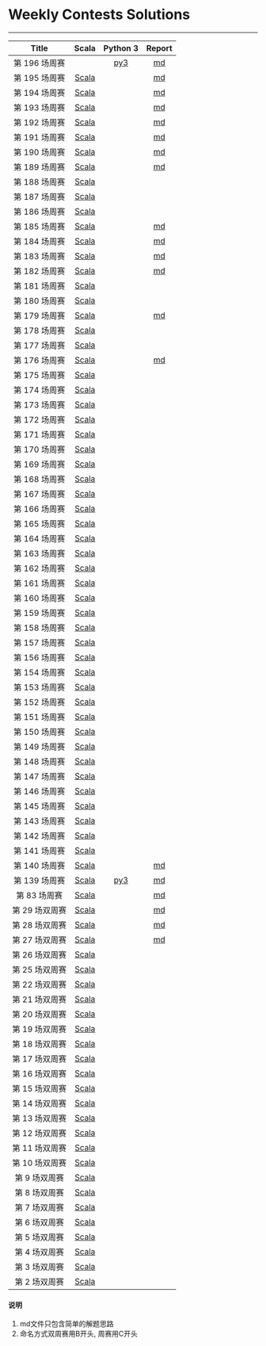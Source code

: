 #  Weekly Contests Solutions 
-------------------------------
|  Title | Scala | Python 3 |Report| 
| :-----: | :--------: | :--------: | :----------: |
|第 196 场周赛| |[py3](src_python3/C190_199/C196.py)|[md](contest_report/C190_199/C196.md)|
|第 195 场周赛|[Scala](src/C190_199/C195.scala)| |[md](contest_report/C190_199/C195.md)|
|第 194 场周赛|[Scala](src/C190_199/C194.scala)| |[md](contest_report/C190_199/C194.md)|
|第 193 场周赛|[Scala](src/C190_199/C193.scala)| |[md](contest_report/C190_199/C193.md)|
|第 192 场周赛|[Scala](src/C190_199/C192.scala)| |[md](contest_report/C190_199/C192.md)|
|第 191 场周赛|[Scala](src/C190_199/C191.scala)| |[md](contest_report/C190_199/C191.md)|
|第 190 场周赛|[Scala](src/C190_199/C190.scala)| |[md](contest_report/C190_199/C190.md)|
|第 189 场周赛|[Scala](src/C180_189/C189.scala)| |[md](contest_report/C180_189/C189.md)|
|第 188 场周赛|[Scala](src/C180_189/C188.scala)| | |
|第 187 场周赛|[Scala](src/C180_189/C187.scala)| | |
|第 186 场周赛|[Scala](src/C180_189/C186.scala)| | |
|第 185 场周赛|[Scala](src/C180_189/C185.scala)| |[md](contest_report/C180_189/C185.md)|
|第 184 场周赛|[Scala](src/C180_189/C184.scala)| |[md](contest_report/C180_189/C184.md)|
|第 183 场周赛|[Scala](src/C180_189/C183.scala)| |[md](contest_report/C180_189/C183.md)|
|第 182 场周赛|[Scala](src/C180_189/C182.scala)| |[md](contest_report/C180_189/C182.md)|
|第 181 场周赛|[Scala](src/C180_189/C181.scala)| | |
|第 180 场周赛|[Scala](src/C180_189/C180.scala)| | |
|第 179 场周赛|[Scala](src/C170_179/C179.scala)| |[md](contest_report/C170_179/C179.md)|
|第 178 场周赛|[Scala](src/C170_179/C178.scala)| | |
|第 177 场周赛|[Scala](src/C170_179/C177.scala)| | |
|第 176 场周赛|[Scala](src/C170_179/C176.scala)| |[md](contest_report/C170_179/C176.md)|
|第 175 场周赛|[Scala](src/C170_179/C175.scala)| | |
|第 174 场周赛|[Scala](src/C170_179/C174.scala)| | |
|第 173 场周赛|[Scala](src/C170_179/C173.scala)| | |
|第 172 场周赛|[Scala](src/C170_179/C172.scala)| | |
|第 171 场周赛|[Scala](src/C170_179/C171.scala)| | |
|第 170 场周赛|[Scala](src/C170_179/C170.scala)| | |
|第 169 场周赛|[Scala](src/C160_169/C169.scala)| | |
|第 168 场周赛|[Scala](src/C160_169/C168.scala)| | |
|第 167 场周赛|[Scala](src/C160_169/C167.scala)| | |
|第 166 场周赛|[Scala](src/C160_169/C166.scala)| | |
|第 165 场周赛|[Scala](src/C160_169/C165.scala)| | |
|第 164 场周赛|[Scala](src/C160_169/C164.scala)| | |
|第 163 场周赛|[Scala](src/C160_169/C163.scala)| | |
|第 162 场周赛|[Scala](src/C160_169/C162.scala)| | |
|第 161 场周赛|[Scala](src/C160_169/C161.scala)| | |
|第 160 场周赛|[Scala](src/C160_169/C160.scala)| | |
|第 159 场周赛|[Scala](src/C150_159/C159.scala)| | |
|第 158 场周赛|[Scala](src/C150_159/C158.scala)| | |
|第 157 场周赛|[Scala](src/C150_159/C157.scala)| | |
|第 156 场周赛|[Scala](src/C150_159/C156.scala)| | |
|第 154 场周赛|[Scala](src/C150_159/C154.scala)| | |
|第 153 场周赛|[Scala](src/C150_159/C153.scala)| | |
|第 152 场周赛|[Scala](src/C150_159/C152.scala)| | |
|第 151 场周赛|[Scala](src/C150_159/C151.scala)| | |
|第 150 场周赛|[Scala](src/C150_159/C150.scala)| | |
|第 149 场周赛|[Scala](src/C140_149/C149.scala)| | |
|第 148 场周赛|[Scala](src/C140_149/C148.scala)| | |
|第 147 场周赛|[Scala](src/C140_149/C147.scala)| | |
|第 146 场周赛|[Scala](src/C140_149/C146.scala)| | |
|第 145 场周赛|[Scala](src/C140_149/C145.scala)| | |
|第 143 场周赛|[Scala](src/C140_149/C143.scala)| | |
|第 142 场周赛|[Scala](src/C140_149/C142.scala)| | |
|第 141 场周赛|[Scala](src/C140_149/C141.scala)| | |
|第 140 场周赛|[Scala](src/C140_149/C140.scala)| |[md](contest_report/C140_149/C140.md)|
|第 139 场周赛|[Scala](src/C130_139/C139.scala)|[py3](src_python3/C130_139/C139.py)|[md](contest_report/C130_139/C139.md)|
|第 83 场周赛|[Scala](src/C80_89/C83.scala)| |[md](contest_report/C80_89/C83.md)|
|第 29 场双周赛|[Scala](src/B20_29/B29.scala)| |[md](contest_report/B20_29/B29.md)|
|第 28 场双周赛|[Scala](src/B20_29/B28.scala)| |[md](contest_report/B20_29/B28.md)|
|第 27 场双周赛|[Scala](src/B20_29/B27.scala)| |[md](contest_report/B20_29/B27.md)|
|第 26 场双周赛|[Scala](src/B20_29/B26.scala)| | |
|第 25 场双周赛|[Scala](src/B20_29/B25.scala)| | |
|第 22 场双周赛|[Scala](src/B20_29/B22.scala)| | |
|第 21 场双周赛|[Scala](src/B20_29/B21.scala)| | |
|第 20 场双周赛|[Scala](src/B20_29/B20.scala)| | |
|第 19 场双周赛|[Scala](src/B10_19/B19.scala)| | |
|第 18 场双周赛|[Scala](src/B10_19/B18.scala)| | |
|第 17 场双周赛|[Scala](src/B10_19/B17.scala)| | |
|第 16 场双周赛|[Scala](src/B10_19/B16.scala)| | |
|第 15 场双周赛|[Scala](src/B10_19/B15.scala)| | |
|第 14 场双周赛|[Scala](src/B10_19/B14.scala)| | |
|第 13 场双周赛|[Scala](src/B10_19/B13.scala)| | |
|第 12 场双周赛|[Scala](src/B10_19/B12.scala)| | |
|第 11 场双周赛|[Scala](src/B10_19/B11.scala)| | |
|第 10 场双周赛|[Scala](src/B10_19/B10.scala)| | |
|第 9 场双周赛|[Scala](src/B1_9/B9.scala)| | |
|第 8 场双周赛|[Scala](src/B1_9/B8.scala)| | |
|第 7 场双周赛|[Scala](src/B1_9/B7.scala)| | |
|第 6 场双周赛|[Scala](src/B1_9/B6.scala)| | |
|第 5 场双周赛|[Scala](src/B1_9/B5.scala)| | |
|第 4 场双周赛|[Scala](src/B1_9/B4.scala)| | |
|第 3 场双周赛|[Scala](src/B1_9/B3.scala)| | |
|第 2 场双周赛|[Scala](src/B1_9/B2.scala)| | |
#### 说明
1. md文件只包含简单的解题思路
2. 命名方式双周赛用B开头, 周赛用C开头
